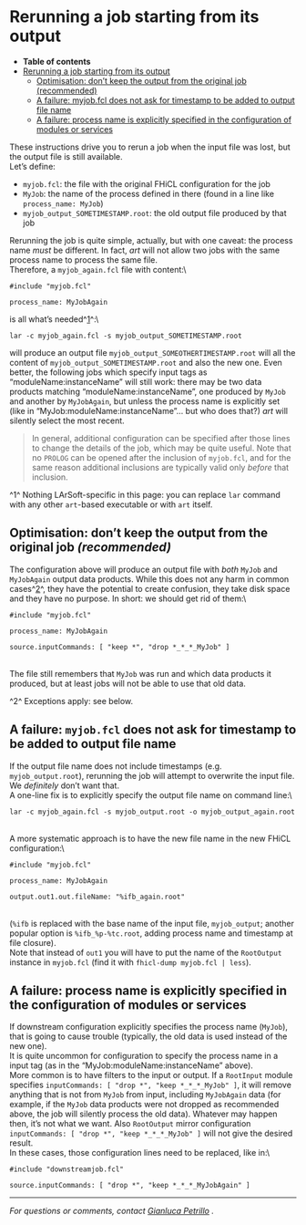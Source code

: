 Rerunning a job starting from its output
======================================================================================

-   **Table of contents**
-   [Rerunning a job starting from its output](#Rerunning-a-job-starting-from-its-output)
    -   [Optimisation: don’t keep the output from the original job (recommended)](#Optimisation-dont-keep-the-output-from-the-original-job-recommended)
    -   [A failure: myjob.fcl does not ask for timestamp to be added to output file name](#A-failure-myjobfcl-does-not-ask-for-timestamp-to-be-added-to-output-file-name)
    -   [A failure: process name is explicitly specified in the configuration of modules or services](#A-failure-process-name-is-explicitly-specified-in-the-configuration-of-modules-or-services)

These instructions drive you to rerun a job when the input file was lost, but the output file is still available.\
Let’s define:

-   `myjob.fcl`: the file with the original FHiCL configuration for the job
-   `MyJob`: the name of the process defined in there (found in a line like `process_name: MyJob`)
-   `myjob_output_SOMETIMESTAMP.root`: the old output file produced by that job

Rerunning the job is quite simple, actually, but with one caveat: the process name *must* be different. In fact, *art* will not allow two jobs with the same process name to process the same file.\
Therefore, a `myjob_again.fcl` file with content:\

    #include "myjob.fcl" 

    process_name: MyJobAgain

is all what’s needed^[1](#fn1)^:\

    lar -c myjob_again.fcl -s myjob_output_SOMETIMESTAMP.root

will produce an output file `myjob_output_SOMEOTHERTIMESTAMP.root` will all the content of `myjob_output_SOMETIMESTAMP.root` and also the new one. Even better, the following jobs which specify input tags as “moduleName:instanceName” will still work: there may be two data products matching “moduleName:instanceName”, one produced by `MyJob` and another by `MyJobAgain`, but unless the process name is explicitly set (like in “MyJob:moduleName:instanceName”… but who does that?) *art* will silently select the most recent.

> In general, additional configuration can be specified after those lines to change the details of the job, which may be quite useful. Note that no `PROLOG` can be opened after the inclusion of `myjob.fcl`, and for the same reason additional inclusions are typically valid only *before* that inclusion.

^1^ Nothing LArSoft-specific in this page: you can replace `lar` command with any other `art`-based executable or with `art` itself.

Optimisation: don’t keep the output from the original job *(recommended)*
--------------------------------------------------------------------------------------------------------------------------------------------------

The configuration above will produce an output file with *both* `MyJob` and `MyJobAgain` output data products. While this does not any harm in common cases^[2](#fn2)^, they have the potential to create confusion, they take disk space and they have no purpose. In short: we should get rid of them:\

    #include "myjob.fcl" 

    process_name: MyJobAgain

    source.inputCommands: [ "keep *", "drop *_*_*_MyJob" ]

\
The file still remembers that `MyJob` was run and which data products it produced, but at least jobs will not be able to use that old data.

^2^ Exceptions apply: see below.

A failure: `myjob.fcl` does not ask for timestamp to be added to output file name
--------------------------------------------------------------------------------------------------------------------------------------------------------------------

If the output file name does not include timestamps (e.g. `myjob_output.root`), rerunning the job will attempt to overwrite the input file. We *definitely* don’t want that.\
A one-line fix is to explicitly specify the output file name on command line:\

    lar -c myjob_again.fcl -s myjob_output.root -o myjob_output_again.root

\
A more systematic approach is to have the new file name in the new FHiCL configuration:\

    #include "myjob.fcl" 

    process_name: MyJobAgain

    output.out1.out.fileName: "%ifb_again.root"

\
(`%ifb` is replaced with the base name of the input file, `myjob_output`; another popular option is `%ifb_%p-%tc.root`, adding process name and timestamp at file closure).\
Note that instead of `out1` you will have to put the name of the `RootOutput` instance in `myjob.fcl` (find it with `fhicl-dump myjob.fcl | less`).

A failure: process name is explicitly specified in the configuration of modules or services
-------------------------------------------------------------------------------------------------------------------------------------------------------------------------------------------

If downstream configuration explicitly specifies the process name (`MyJob`), that is going to cause trouble (typically, the old data is used instead of the new one).\
It is quite uncommon for configuration to specify the process name in a input tag (as in the “MyJob:moduleName:instanceName” above).\
More common is to have filters to the input or output. If a `RootInput` module specifies `inputCommands: [ "drop *", "keep *_*_*_MyJob" ]`, it will remove anything that is not from `MyJob` from input, including `MyJobAgain` data (for example, if the `MyJob` data products were not dropped as recommended above, the job will silently process the old data). Whatever may happen then, it’s not what we want. Also `RootOutput` mirror configuration `inputCommands: [ "drop *", "keep *_*_*_MyJob" ]` will not give the desired result.\
In these cases, those configuration lines need to be replaced, like in:\

    #include "downstreamjob.fcl" 

    source.inputCommands: [ "drop *", "keep *_*_*_MyJobAgain" ]

* * * * *

*For questions or comments, contact [Gianluca Petrillo](mailto:petrillo@fnal.gov) .*
